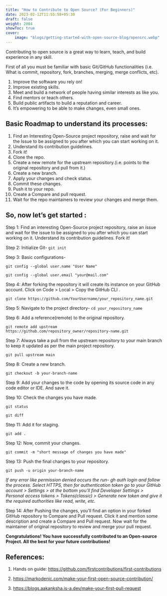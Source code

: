 ```yaml
---
title: "How to Contribute to Open Source? (For Beginners)"
date: 2023-02-12T11:55:58+05:30
draft: false
weight: 2004
showToc: true
cover:
    image: "blogs/getting-started-with-open-source-blog/opensrc.webp"
---
```


Contributing to open source is a great way to learn, teach, and build experience in any skill.

First of all you must be familiar with basic Git/GitHub functionalities (i.e. What is commit, repository, fork, branches, merging, merge conflicts, etc).

1. Improve the software you rely on!
2. Improve existing skills.
3. Meet and build a network of people having similar interests as like you.
4. Find mentors or teach others.
5. Build public artifacts to build a reputation and career.
6. It’s empowering to be able to make changes, even small ones.

## Basic Roadmap to understand its processes:
1. Find an Interesting Open-Source project repository, raise and wait for the Issue to be assigned to you after which you can start working on it.
2. Understand its contribution guidelines.
3. Fork it!
4. Clone the repo.
5. Create a new remote for the upstream repository.(i.e. points to the original repository and pull from it.)
6. Create a new branch.
7. Apply your changes and check status.
8. Commit these changes.
9. Push it to your repo.
10. Create a Compare and pull request.
11. Wait for the repo maintainers to review your changes and merge them.

## So, now let’s get started :

Step 1: Find an interesting Open-Source project repository, raise an issue and wait for the issue to be assigned to you after which you can start working on it. Understand its contribution guidelines. Fork it!

Step 2: Initialize Git- `git init`

Step 3: Basic configurations-

`git config --global user.name "User Name"`

`git config --global user.email "your@mail.com"`

Step 4: After forking the repository it will create its instance on your GitHub account. Click on Code > Local > Copy the GitHub CLI .

`git clone https://github.com/YourUsername/your_repository_name.git`

Step 5: Navigate to the project directory- `cd your_repository_name`

Step 6: Add a reference(remote) to the original repository.

`git remote add upstream https://github.com/repository_owner/repository-name.git`

Step 7: Always take a pull from the upstream repository to your main branch to keep it updated as per the main project repository.

`git pull upstream main`

Step 8: Create a new branch.

`git checkout -b your-branch-name`

Step 9: Add your changes to the code by opening its source code in any code editor or IDE. And save it.

Step 10: Check the changes you have made.

`git status`

`git diff`

Step 11: Add it for staging.

`git add .`

Step 12: Now, commit your changes.

`git commit -m "short message of changes you have made"`

Step 13: Push the final changes to your repository.

`git push -u origin your-branch-name`

*If any error like permission denied occurs the run- gh auth login and follow the process. Select HTTPS, then for authentication token go to your GitHub account > Settings > at the bottom you’ll find Developer Settings > Personal access tokens > Tokens(classic) > Generate new token and give it the required authorities like read, write, etc.*

Step 14: After Pushing the changes, you’ll find an option in your forked GitHub repository to Compare and Pull request. Click it and mention some description and create a Compare and Pull request. Now wait for the maintainer of original repository to review and merge your pull request.

**Congratulations! You have successfully contributed to an Open-source Project.
All the best for your future contributions!**


## References:

1. Hands on guide: https://github.com/firstcontributions/first-contributions

2. https://markodenic.com/make-your-first-open-source-contribution/

3. https://blogs.aakanksha.is-a.dev/make-your-first-pull-request

